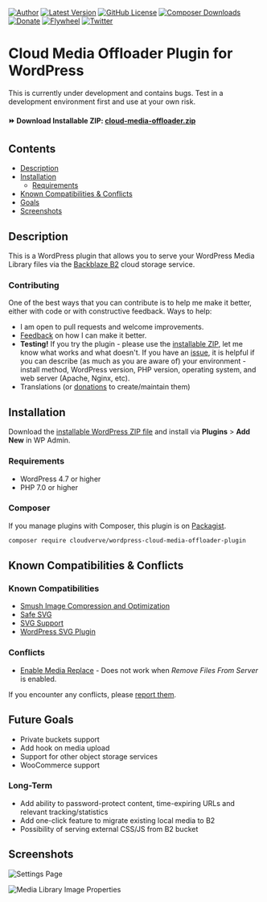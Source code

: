 [![Author](https://img.shields.io/badge/author-Daniel%20M.%20Hendricks-blue.svg?colorB=9900cc&style=flat-square)](https://www.danhendricks.com/?utm_source=github.com&utm_medium=campaign&utm_content=button&utm_campaign=cloudverve%2Fwordpress-cloud-media-offloader-plugin)
[![Latest Version](https://img.shields.io/github/release/cloudverve/wordpress-cloud-media-offloader-plugin.svg?style=flat-square)](https://github.com/cloudverve/wordpress-cloud-media-offloader-plugin/releases)
[![GitHub License](https://img.shields.io/badge/license-GPLv2-yellow.svg?style=flat-square)](https://github.com/cloudverve/wordpress-cloud-media-offloader-plugin/blob/master/LICENSE)
[![Composer Downloads](https://img.shields.io/packagist/dt/cloudverve/wordpress-cloud-media-offloader-plugin.svg?style=flat-square&label=packagist)](https://packagist.org/packages/cloudverve/wordpress-cloud-media-offloader-plugin)
[![Donate](https://img.shields.io/badge/Donate-PayPal-green.svg?style=flat-square)](https://paypal.me/danielhendricks)
[![Flywheel](https://img.shields.io/badge/style-Flywheel-green.svg?style=flat-square&label=get%20hosted&colorB=AE2A21)](https://share.getf.ly/e25g6k?utm_source=github.com&utm_medium=campaign&utm_content=button&utm_campaign=cloudverve%2Fwordpress-cloud-media-offloader-plugin)
[![Twitter](https://img.shields.io/twitter/url/https/github.com/cloudverve/wordpress-cloud-media-offloader-plugin.svg?style=social)](https://twitter.com/danielhendricks)

# Cloud Media Offloader Plugin for WordPress

This is currently under development and contains bugs. Test in a development environment first and use at your own risk.

#### :fast_forward: Download Installable ZIP: [cloud-media-offloader.zip](https://github.com/cloudverve/wordpress-cloud-media-offloader-plugin/releases/download/0.8.0/cloud-media-offloader.zip)

## Contents

- [Description](#description)
- [Installation](#installation)
   - [Requirements](#requirements)
- [Known Compatibilities & Conflicts](#known-compatibilities--conflicts)
- [Goals](#future-goals)
- [Screenshots](#screenshots)

## Description

This is a WordPress plugin that allows you to serve your WordPress Media Library files via the [Backblaze B2](https://www.backblaze.com/b2/cloud-storage.html#af9kre) cloud storage service.

### Contributing

One of the best ways that you can contribute is to help me make it better, either with code or with constructive feedback. Ways to help:

* I am open to pull requests and welcome improvements.
* [Feedback](https://github.com/cloudverve/wordpress-cloud-media-offloader-plugin/issues) on how I can make it better.
* **Testing!** If you try the plugin - please use the [installable ZIP](#installation), let me know what works and what doesn't. If you have an [issue](https://github.com/cloudverve/wordpress-cloud-media-offloader-plugin/issues), it is helpful if you can describe (as much as you are aware of) your environment - install method, WordPress version, PHP version, operating system, and web server (Apache, Nginx, etc).
* Translations (or [donations](https://paypal.me/danielhendricks) to create/maintain them)

## Installation

Download the [installable WordPress ZIP file](https://github.com/cloudverve/wordpress-cloud-media-offloader-plugin/releases/download/0.8.0/cloud-media-offloader.zip) and install via **Plugins** > **Add New** in WP Admin.

### Requirements

- WordPress 4.7 or higher
- PHP 7.0 or higher

### Composer

If you manage plugins with Composer, this plugin is on [Packagist](https://packagist.org/packages/cloudverve/wordpress-cloud-media-offloader-plugin).

```bash
composer require cloudverve/wordpress-cloud-media-offloader-plugin
```

## Known Compatibilities & Conflicts

### Known Compatibilities

* [Smush Image Compression and Optimization](https://wordpress.org/plugins/wp-smushit/)
* [Safe SVG](https://wordpress.org/plugins/safe-svg/)
* [SVG Support](https://wordpress.org/plugins/svg-support/)
* [WordPress SVG Plugin](https://github.com/Lewiscowles1986/WordPressSVGPlugin)

### Conflicts

* [Enable Media Replace](https://wordpress.org/plugins/enable-media-replace/) - Does not work when _Remove Files From Server_ is enabled.

If you encounter any conflicts, please [report them](https://github.com/cloudverve/wordpress-cloud-media-offloader-plugin/issues).

## Future Goals

- Private buckets support
- Add hook on media upload
- Support for other object storage services
- WooCommerce support

### Long-Term

- Add ability to password-protect content, time-expiring URLs and relevant tracking/statistics
- Add one-click feature to migrate existing local media to B2
- Possibility of serving external CSS/JS from B2 bucket

## Screenshots

![Settings Page](https://f001.backblazeb2.com/file/hendricks/projects/github/cloudverve/wordpress-cloud-media-offloader-plugin/screenshot-1.png "Settings Page")

![Media Library Image Properties](https://f001.backblazeb2.com/file/hendricks/projects/github/cloudverve/wordpress-cloud-media-offloader-plugin/screenshot-2.png "Media Library Image Properties")
